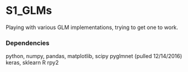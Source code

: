 # S1_GLMs
Playing with various GLM implementations, trying to get one to work.


### Dependencies 
python, numpy, pandas, matplotlib, scipy
pyglmnet (pulled 12/14/2016)
keras, sklearn
R
rpy2


